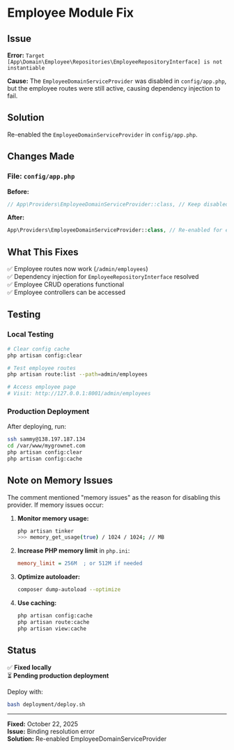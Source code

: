 # Employee Module Fix

## Issue

**Error:** `Target [App\Domain\Employee\Repositories\EmployeeRepositoryInterface] is not instantiable`

**Cause:** The `EmployeeDomainServiceProvider` was disabled in `config/app.php`, but the employee routes were still active, causing dependency injection to fail.

## Solution

Re-enabled the `EmployeeDomainServiceProvider` in `config/app.php`.

## Changes Made

### File: `config/app.php`

**Before:**
```php
// App\Providers\EmployeeDomainServiceProvider::class, // Keep disabled - causes memory issues
```

**After:**
```php
App\Providers\EmployeeDomainServiceProvider::class, // Re-enabled for employee functionality
```

## What This Fixes

✅ Employee routes now work (`/admin/employees`)  
✅ Dependency injection for `EmployeeRepositoryInterface` resolved  
✅ Employee CRUD operations functional  
✅ Employee controllers can be accessed  

## Testing

### Local Testing
```bash
# Clear config cache
php artisan config:clear

# Test employee routes
php artisan route:list --path=admin/employees

# Access employee page
# Visit: http://127.0.0.1:8001/admin/employees
```

### Production Deployment

After deploying, run:
```bash
ssh sammy@138.197.187.134
cd /var/www/mygrownet.com
php artisan config:clear
php artisan config:cache
```

## Note on Memory Issues

The comment mentioned "memory issues" as the reason for disabling this provider. If memory issues occur:

1. **Monitor memory usage:**
   ```bash
   php artisan tinker
   >>> memory_get_usage(true) / 1024 / 1024; // MB
   ```

2. **Increase PHP memory limit** in `php.ini`:
   ```ini
   memory_limit = 256M  ; or 512M if needed
   ```

3. **Optimize autoloader:**
   ```bash
   composer dump-autoload --optimize
   ```

4. **Use caching:**
   ```bash
   php artisan config:cache
   php artisan route:cache
   php artisan view:cache
   ```

## Status

✅ **Fixed locally**  
⏳ **Pending production deployment**  

Deploy with:
```bash
bash deployment/deploy.sh
```

---

**Fixed:** October 22, 2025  
**Issue:** Binding resolution error  
**Solution:** Re-enabled EmployeeDomainServiceProvider
